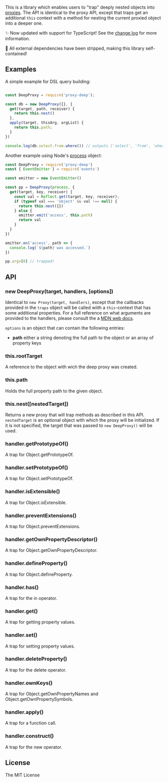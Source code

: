 
This is a library which enables users to "trap" deeply nested objects into
[proxies][1]. The API is identical to the proxy API, except that traps get
an additional `this` context with a method for nesting the current proxied
object into a deeper one.

✨ Now updated with support for TypeScript! See the [change log][2] for more information.

🚀 All external dependencies have been stripped, making this library self-contained!

## Examples

A simple example for DSL query building: 

```js

const DeepProxy = require('proxy-deep');

const db = new DeepProxy({}, {
  get(target, path, receiver) {
    return this.nest()
  },
  apply(target, thisArg, argList) {
    return this.path;
  }
})

console.log(db.select.from.where()) // outputs ['select', 'from', 'where']
```

Another example using Node's [process](https://nodejs.org/api/process.html) object:

```js
const DeepProxy = require('proxy-deep')
const { EventEmitter } = require('events')

const emitter = new EventEmitter()

const pp = DeepProxy(process, {
  get(target, key, receiver) {
    const val = Reflect.get(target, key, receiver);
    if (typeof val === 'object' && val !== null) {
      return this.nest({})
    } else {
      emitter.emit('access', this.path)
      return val
    }
  }
})

emitter.on('access', path => {
  console.log(`${path} was accessed.`)
})

pp.argv[0] // trapped!
```

## API

### new DeepProxy(target, handlers, [options])

Identical to `new Proxy(target, handlers)`, except that the callbacks provided
in the `traps` object will be called wiith a `this`-context that has some
additional properties. For a full reference on what arguments are provided to
the handlers, please consult the a
[MDN web docs][3].

`options` is an object that can contain the following entries:

 - **path** either a string denoting the full path to the object or an array of property keys

### this.rootTarget

A reference to the object with wich the deep proxy was created.

### this.path

Holds the full property path to the given object.

### this.nest([nestedTarget])

Returns a new proxy that will trap methods as described in this API.
`nestedTarget` is an optional object with which the proxy will be initialized.
If it is not specified, the target that was passed to `new DeepProxy()` will be
used.

### handler.getPrototypeOf()

A trap for Object.getPrototypeOf.

### handler.setPrototypeOf()

A trap for Object.setPrototypeOf.

### handler.isExtensible()

A trap for Object.isExtensible.

### handler.preventExtensions()

A trap for Object.preventExtensions.

### handler.getOwnPropertyDescriptor()

A trap for Object.getOwnPropertyDescriptor.

### handler.defineProperty()

A trap for Object.defineProperty.

### handler.has()

A trap for the in operator.

### handler.get()

A trap for getting property values.

### handler.set()

A trap for setting property values.

### handler.deleteProperty()

A trap for the delete operator.

### handler.ownKeys()

A trap for Object.getOwnPropertyNames and Object.getOwnPropertySymbols.

### handler.apply()

A trap for a function call.

### handler.construct()

A trap for the new operator.

## License

The MIT License

[1]: https://developer.mozilla.org/en/docs/Web/JavaScript/Reference/Global_Objects/Proxy
[2]: https://github.com/samvv/js-proxy-deep/blob/master/CHANGELOG.md
[3]: https://developer.mozilla.org/en-US/docs/Web/JavaScript/Reference/Global_Objects/Proxy/handler

